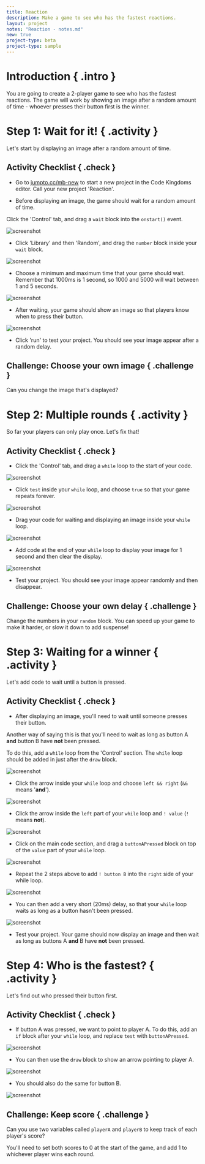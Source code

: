 ```yaml
---
title: Reaction
description: Make a game to see who has the fastest reactions.
layout: project
notes: "Reaction - notes.md"
new: true
project-type: beta
project-type: sample
---
```


# Introduction { .intro }

You are going to create a 2-player game to see who has the fastest reactions. The game will work by showing an image after a random amount of time - whoever presses their button first is the winner.

# Step 1: Wait for it! { .activity }

Let's start by displaying an image after a random amount of time.

## Activity Checklist { .check }

+ Go to <a href="http://jumpto.cc/mb-new" target="_blank">jumpto.cc/mb-new</a> to start a new project in the Code Kingdoms editor. Call your new project 'Reaction'.

+ Before displaying an image, the game should wait for a random amount of time.

Click the 'Control' tab, and drag a `wait` block into the `onstart()` event.

![screenshot](images/reaction-wait.png)

+ Click 'Library' and then 'Random', and drag the `number` block inside your `wait` block.

![screenshot](images/reaction-wait-random.png)

+ Choose a minimum and maximum time that your game should wait. Remember that 1000ms is 1 second, so 1000 and 5000 will wait between 1 and 5 seconds.

![screenshot](images/reaction-wait-random-minmax.png)

+ After waiting, your game should show an image so that players know when to press their button.

![screenshot](images/reaction-image.png)

+ Click 'run' to test your project. You should see your image appear after a random delay.

## Challenge: Choose your own image { .challenge }
Can you change the image that's displayed?

# Step 2: Multiple rounds { .activity }

So far your players can only play once. Let's fix that!

## Activity Checklist { .check }

+ Click the 'Control' tab, and drag a `while` loop to the start of your code.

![screenshot](images/reaction-while.png)

+ Click `test` inside your `while` loop, and choose `true` so that your game repeats forever.

![screenshot](images/reaction-while-true.png)

+ Drag your code for waiting and displaying an image inside your `while` loop.

![screenshot](images/reaction-while-drag.png)

+ Add code at the end of your `while` loop to display your image for 1 second and then clear the display.

![screenshot](images/reaction-while-clear.png)

+ Test your project. You should see your image appear randomly and then disappear.

## Challenge: Choose your own delay { .challenge }
Change the numbers in your `random` block. You can speed up your game to make it harder, or slow it down to add suspense!

# Step 3: Waiting for a winner { .activity }

Let's add code to wait until a button is pressed.

## Activity Checklist { .check }

+ After displaying an image, you'll need to wait until someone presses their button.

Another way of saying this is that you'll need to wait as long as button A __and__ button B have __not__ been pressed.

To do this, add a `while` loop from the 'Control' section. The `while` loop should be added in just after the `draw` block.

![screenshot](images/reaction-while2.png)

+ Click the arrow inside your `while` loop and choose `left && right` (`&&` means '__and__').

![screenshot](images/reaction-while2-and.png)

+ Click the arrow inside the `left` part of your `while` loop and `! value` (`!` means __not__).

![screenshot](images/reaction-while2-notleft.png)

+ Click on the main code section, and drag a `buttonAPressed` block on top of the `value` part of your `while` loop.

![screenshot](images/reaction-while2-buttonA.png)

+ Repeat the 2 steps above to add `! button B` into the `right` side of your while loop.

![screenshot](images/reaction-while2-buttonB.png)

+ You can then add a very short (20ms) delay, so that your `while` loop waits as long as a button hasn't been pressed.

![screenshot](images/reaction-while2-delay.png)

+ Test your project. Your game should now display an image and then wait as long as buttons A __and__ B have __not__ been pressed.

# Step 4: Who is the fastest? { .activity }

Let's find out who pressed their button first.

## Activity Checklist { .check }

+ If button A was pressed, we want to point to player A. To do this, add an `if` block after your `while` loop, and replace `test` with `buttonAPressed`.

![screenshot](images/reaction-if-a.png)

+ You can then use the `draw` block to show an arrow pointing to player A.

![screenshot](images/reaction-if-a-draw.png)

+ You should also do the same for button B.

![screenshot](images/reaction-if-b.png)

## Challenge: Keep score { .challenge }
Can you use two variables called `playerA` and `playerB` to keep track of each player's score?

You'll need to set both scores to 0 at the start of the game, and add 1 to whichever player wins each round.
